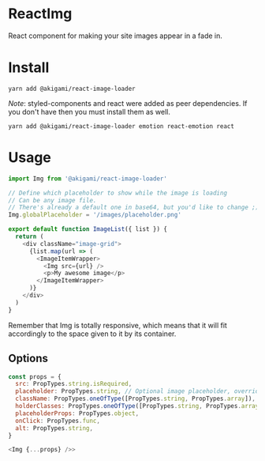 ReactImg
========
React component for making your site images appear in a fade in.

# Install
```
yarn add @akigami/react-image-loader
```
_Note_: styled-components and react were added as peer dependencies.
If you don't have then you must install them as well.
```
yarn add @akigami/react-image-loader emotion react-emotion react
```
# Usage

```js
import Img from '@akigami/react-image-loader'

// Define which placeholder to show while the image is loading
// Can be any image file.
// There's already a default one in base64, but you'd like to change ;)
Img.globalPlaceholder = '/images/placeholder.png'

export default function ImageList({ list }) {
  return (
    <div className="image-grid">
      {list.map(url => (
        <ImageItemWrapper>
          <Img src={url} />
          <p>My awesome image</p>
        </ImageItemWrapper>
      )}
    </div>
  )
}
```

Remember that Img is totally responsive, which means that it will fit accordingly
to the space given to it by its container.


## Options

```js
const props = {
  src: PropTypes.string.isRequired,
  placeholder: PropTypes.string, // Optional image placeholder, overrides globalPlaceholder,
  className: PropTypes.oneOfType([PropTypes.string, PropTypes.array]),
  holderClasses: PropTypes.oneOfType([PropTypes.string, PropTypes.array]),
  placeholderProps: PropTypes.object,
  onClick: PropTypes.func,
  alt: PropTypes.string,
}

<Img {...props} />>
```
